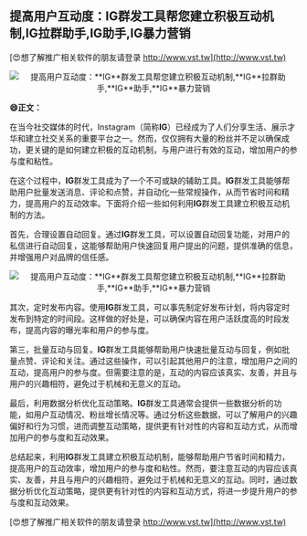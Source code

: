 ## **提高用户互动度：**IG**群发工具帮您建立积极互动机制,**IG**拉群助手,**IG**助手,**IG**暴力营销**

[😍想了解推广相关软件的朋友请登录 http://www.vst.tw](http://www.vst.tw)

 <center><img src="https://vst.tw/MP4/tuiguang/png/6.png" alt="提高用户互动度：**IG**群发工具帮您建立积极互动机制,**IG**拉群助手,**IG**助手,**IG**暴力营销"></center>

**😄正文：**

在当今社交媒体的时代，Instagram（简称**IG**）已经成为了人们分享生活、展示才华和建立社交关系的重要平台之一。然而，仅仅拥有大量的粉丝并不足以确保成功，更关键的是如何建立积极的互动机制，与用户进行有效的互动，增加用户的参与度和粘性。

在这个过程中，**IG**群发工具成为了一个不可或缺的辅助工具。**IG**群发工具能够帮助用户批量发送消息、评论和点赞，并自动化一些常规操作，从而节省时间和精力，提高用户的互动效率。下面将介绍一些如何利用**IG**群发工具建立积极互动机制的方法。

首先，合理设置自动回复。通过**IG**群发工具，可以设置自动回复功能，对用户的私信进行自动回复，这能够帮助用户快速回复用户提出的问题，提供准确的信息，并增强用户对品牌的信任感。

 <center><img src="https://vst.tw/MP4/tuiguang/png/4.png" alt="提高用户互动度：**IG**群发工具帮您建立积极互动机制,**IG**拉群助手,**IG**助手,**IG**暴力营销"></center>

其次，定时发布内容。使用**IG**群发工具，可以事先制定好发布计划，将内容定时发布到特定的时间段。这样做的好处是，可以确保内容在用户活跃度高的时段发布，提高内容的曝光率和用户的参与度。

第三，批量互动与回复。**IG**群发工具能够帮助用户快速批量互动与回复，例如批量点赞、评论和关注。通过这些操作，可以引起其他用户的注意，增加用户之间的互动，提高用户的参与度。但需要注意的是，互动的内容应该真实、友善，并且与用户的兴趣相符，避免过于机械和无意义的互动。

最后，利用数据分析优化互动策略。**IG**群发工具通常会提供一些数据分析的功能，如用户互动情况、粉丝增长情况等。通过分析这些数据，可以了解用户的兴趣偏好和行为习惯，进而调整互动策略，提供更有针对性的内容和互动方式，从而增加用户的参与度和互动效果。

总结起来，利用**IG**群发工具建立积极互动机制，能够帮助用户节省时间和精力，提高用户的互动效率，增加用户的参与度和粘性。然而，要注意互动的内容应该真实、友善，并且与用户的兴趣相符，避免过于机械和无意义的互动。同时，通过数据分析优化互动策略，提供更有针对性的内容和互动方式，将进一步提升用户的参与度和互动效果。

[😍想了解推广相关软件的朋友请登录 http://www.vst.tw](http://www.vst.tw)



